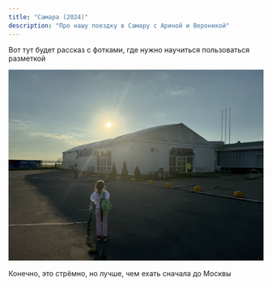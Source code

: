 ```yaml
---
title: "Самара (2024)"
description: "Про нашу поездку в Самару с Ариной и Вероникой"
---
```

Вот тут будет рассказ с фотками, где нужно научиться пользоваться разметкой

![Вот такой аэропорт](/blog/_img/2024-08-20-samara/IMG_5766.jpeg)

Конечно, это стрёмно, но лучше, чем ехать сначала до Москвы